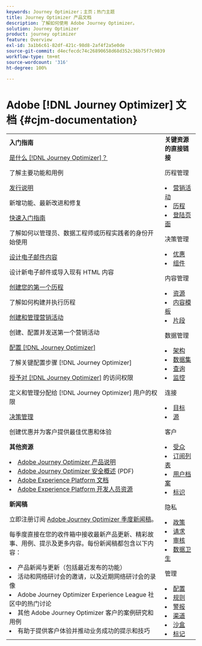 ```yaml
---
keywords: Journey Optimizer；主页；热门主题
title: Journey Optimizer 产品文档
description: 了解如何使用 Adobe Journey Optimizer。
solution: Journey Optimizer
product: journey optimizer
feature: Overview
exl-id: 3a1b6c61-82df-421c-98d8-2af4f2a5e0de
source-git-commit: d4ecfecdc74c26890658d68d352c36b75f7c9039
workflow-type: tm+mt
source-wordcount: '316'
ht-degree: 100%

---
```


# Adobe [!DNL Journey Optimizer] 文档 {#cjm-documentation}

<table style="table-layout:fixed">
<tr style="border: 0;">
  <td>
    <div><strong>入门指南</strong>
    </div>
    <p>
    <em></em>
    <p>
    <div>
      <a href="using/start/get-started.md">是什么 [!DNL Journey Optimizer]？</a>
    </div>
    <p>了解主要功能和用例
    <p>
    <div>
      <a href="using/rn/release-notes.md">发行说明</a>
    </div>
    <p>新增功能、最新改进和修复</p>
   <p>
    <div>
      <a href="using/start/quick-start.md">快速入门指南</a>
    </div>
    <p>了解如何以管理员、数据工程师或历程实践者的身份开始使用</p>
    <p>
    <p>
    <div>
      <a href="using/email/get-started-email-design.md">设计电子邮件内容</a>
    </div>
    <p>设计新电子邮件或导入现有 HTML 内容</p>
    <p>
    <div>
    <a href="using/building-journeys/journey-gs.md">创建您的第一个历程</a>
    </div>
    <p>了解如何构建并执行历程
    <p>
     <div>
      <a href="using/campaigns/create-campaign.md">创建和管理营销活动</a>
    </div>
    <p>创建、配置并发送第一个营销活动</p>
    <p>
    <div>
    <div>
    <a href="using/configuration/get-started-configuration.md">配置 [!DNL Journey Optimizer]</a>
    </div>
    <p>了解关键配置步骤 [!DNL Journey Optimizer]</p>
    <p>
    <div>
    <a href="using/administration/permissions-overview.md">授予对 [!DNL Journey Optimizer]</a> 的访问权限
    </div>
    <p>定义和管理分配给 [!DNL Journey Optimizer] 用户的权限</p>
    <p>
    <div>
    <a href="using/offers/get-started/starting-offer-decisioning.md">决策管理</a>
    </div>
    <p>创建优惠并为客户提供最佳优惠和体验</p>
    <p>
    <p>
    <div><strong>其他资源</strong>
    </div>
    <p>
    <p>
    <div>
    <li>
      <a href="https://helpx.adobe.com/cn/legal/product-descriptions/adobe-journey-optimizer.html" target="_blank">Adobe Journey Optimizer 产品说明</a>
    </li>
    </div>
    <div>
    <li>
      <a href="https://www.adobe.com/content/dam/cc/en/security/pdfs/AJO_SecurityOverview.pdf" target="_blank">Adobe Journey Optimizer 安全概述</a> (PDF)
    </li>
    </div>
    <div>
    <li>
      <a href="https://experienceleague.adobe.com/docs/experience-platform/landing/home.html?lang=zh-Hans" target="_blank">Adobe Experience Platform 文档</a>
    </li>
    </div>
    <div>
      <li>
      <a href="https://www.adobe.com/experience-platform/documentation-and-developer-resources.html?lang=zh-Hans" target="_blank">Adobe Experience Platform 开发人员资源</a>
    </li>
    </div>
    <p>
    </p>
    <p>
    </p>
    <div>
    </div>
    <div><strong>新闻稿</strong>
    </div>
    <p>
    <p>
    <div>
    <p>立即注册订阅 <a href="https://www.adobe.com/subscription/Adobe_Journey_Optimizer_NL.html" target="_blank">Adobe Journey Optimizer 季度新闻稿</a>。</p>
    <p>每季度直接在您的收件箱中接收最新产品更新、精彩故事、用例、提示及更多内容。每份新闻稿都包含以下内容：</p>
    <li>产品新闻与更新（包括最近发布的功能）</li>
    <li>活动和网络研讨会的邀请，以及近期网络研讨会的录像</li>
    <li>Adobe Journey Optimizer Experience League 社区中的热门讨论 </li>
    <li>其他 Adobe Journey Optimizer 客户的案例研究和用例</li>
    <li>有助于提供客户体验并推动业务成功的提示和技巧</li>
  </td>
   <td>
   <div><strong>关键资源的直接链接</strong>
    </div>
    <p>
    <em></em>
    <p>
    <p>历程管理</p>
    <li>
      <a href="using/campaigns/get-started-with-campaigns.md">营销活动</a>
    </li>
        <li>
      <a href="using/building-journeys/journey-gs.md">历程</a>
    </li>
    <li>
      <a href="using/landing-pages/get-started-lp.md">登陆页面</a>
    </li>
    <p>
    <p>决策管理</p>
    <li>
      <a href="using/offers/get-started/starting-offer-decisioning.md">优惠</a>
    </li>
     <li>
      <a href="using/offers/offer-library/key-steps.md">组件</a>
    </li>
    <p>
    <p>内容管理</p>
    <li>
      <a href="using/content-management/assets-essentials.md">资源</a>
    </li>
    <li>
      <a href="using/content-management/content-templates.md">内容模板</a>
    </li>
      <li>
      <a href="using/content-management/fragments.md">片段</a>
    </li>
    <p>
    <p>数据管理</p>
    <li>
      <a href="using/data/get-started-schemas.md">架构</a>
    </li>
     <li>
      <a href="using/data/get-started-datasets.md">数据集</a>
    </li>
        <li>
      <a href="using/data/get-started-queries.md">查询</a>
    </li>
     <li>
      <a href="https://experienceleague.adobe.com/docs/experience-platform/ingestion/quality/monitor-data-ingestion.html?lang=zh-Hans" target="_blank">监控</a>
    </li>
    <p>
    <p>连接</p>
      <li>
      <a href="using/data/export-datasets.md">目标</a>
    </li>
    <li>
      <a href="using/start/get-started-sources.md">源</a>
    </li>
    <p>
    <p>客户</p>
    <li>
      <a href="using/audience/about-audiences.md">受众</a>
    </li>
    </li>
    <li>
      <a href="using/landing-pages/subscription-list.md">订阅列表</a>
    </li>     
    <li>
      <a href="using/audience/get-started-profiles.md">用户档案</a>
    </li>
    <li>
      <a href="using/audience/get-started-identity.md">标识</a>
    </li>
    <p>
    <p>隐私</p>
    <li>
      <a href="using/action/action-privacy.md">政策</a>
    </li>
    <li>
      <a href="using/privacy/requests.md">请求</a>
    </li>
        <li>
      <a href="using/privacy/audit-logs.md"target="_blank">审核</a>
    </li>
        <li>
      <a href="using/privacy/data-hygiene.md"target="_blank">数据卫生</a>
    </li>
    <p>
    <p>管理</p>
    <li>
      <a href="using/configuration/about-data-sources-events-actions.md">配置</a>
    </li>
    <li>
      <a href="using/configuration/frequency-rules.md">规则</a>
    </li>
        <li>
      <a href="using/reports/alerts.md">警报</a>
    </li>
    <li>
      <a href="using/configuration/get-started-configuration.md">渠道</a>
    </li>
     <li>
      <a href="using/administration/sandboxes.md">沙盒</a>
    </li>
     <li>
      <a href="using/start/search-filter-categorize.md#work-with-unified-tags">标记</a>
    </li>
  </td>
</tr>
</table>
